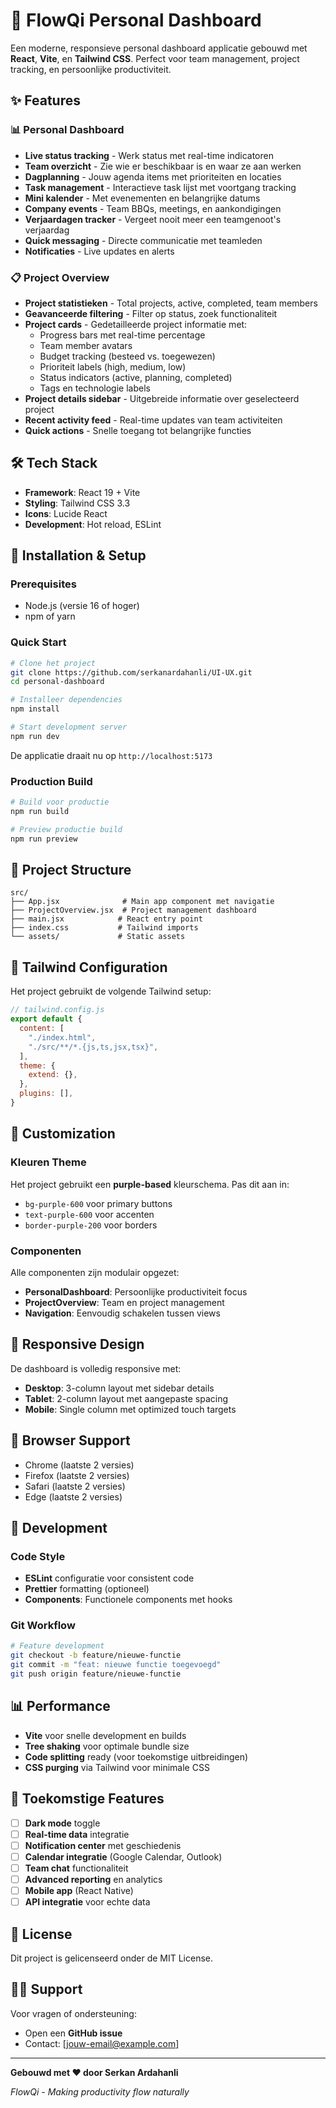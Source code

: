 # 🚀 FlowQi Personal Dashboard

Een moderne, responsieve personal dashboard applicatie gebouwd met **React**, **Vite**, en **Tailwind CSS**. Perfect voor team management, project tracking, en persoonlijke productiviteit.

## ✨ Features

### 📊 Personal Dashboard
- **Live status tracking** - Werk status met real-time indicatoren
- **Team overzicht** - Zie wie er beschikbaar is en waar ze aan werken
- **Dagplanning** - Jouw agenda items met prioriteiten en locaties
- **Task management** - Interactieve task lijst met voortgang tracking
- **Mini kalender** - Met evenementen en belangrijke datums
- **Company events** - Team BBQs, meetings, en aankondigingen
- **Verjaardagen tracker** - Vergeet nooit meer een teamgenoot's verjaardag
- **Quick messaging** - Directe communicatie met teamleden
- **Notificaties** - Live updates en alerts

### 📋 Project Overview
- **Project statistieken** - Total projects, active, completed, team members
- **Geavanceerde filtering** - Filter op status, zoek functionaliteit
- **Project cards** - Gedetailleerde project informatie met:
  - Progress bars met real-time percentage
  - Team member avatars
  - Budget tracking (besteed vs. toegewezen)
  - Prioriteit labels (high, medium, low)
  - Status indicators (active, planning, completed)
  - Tags en technologie labels
- **Project details sidebar** - Uitgebreide informatie over geselecteerd project
- **Recent activity feed** - Real-time updates van team activiteiten
- **Quick actions** - Snelle toegang tot belangrijke functies

## 🛠️ Tech Stack

- **Framework**: React 19 + Vite
- **Styling**: Tailwind CSS 3.3
- **Icons**: Lucide React
- **Development**: Hot reload, ESLint

## 🚀 Installation & Setup

### Prerequisites
- Node.js (versie 16 of hoger)
- npm of yarn

### Quick Start

```bash
# Clone het project
git clone https://github.com/serkanardahanli/UI-UX.git
cd personal-dashboard

# Installeer dependencies
npm install

# Start development server
npm run dev
```

De applicatie draait nu op `http://localhost:5173`

### Production Build

```bash
# Build voor productie
npm run build

# Preview productie build
npm run preview
```

## 📁 Project Structure

```
src/
├── App.jsx              # Main app component met navigatie
├── ProjectOverview.jsx  # Project management dashboard
├── main.jsx            # React entry point
├── index.css           # Tailwind imports
└── assets/             # Static assets
```

## 🎨 Tailwind Configuration

Het project gebruikt de volgende Tailwind setup:

```javascript
// tailwind.config.js
export default {
  content: [
    "./index.html",
    "./src/**/*.{js,ts,jsx,tsx}",
  ],
  theme: {
    extend: {},
  },
  plugins: [],
}
```

## 🔧 Customization

### Kleuren Theme
Het project gebruikt een **purple-based** kleurschema. Pas dit aan in:
- `bg-purple-600` voor primary buttons
- `text-purple-600` voor accenten
- `border-purple-200` voor borders

### Componenten
Alle componenten zijn modulair opgezet:
- **PersonalDashboard**: Persoonlijke productiviteit focus
- **ProjectOverview**: Team en project management
- **Navigation**: Eenvoudig schakelen tussen views

## 📱 Responsive Design

De dashboard is volledig responsive met:
- **Desktop**: 3-column layout met sidebar details
- **Tablet**: 2-column layout met aangepaste spacing
- **Mobile**: Single column met optimized touch targets

## 🎯 Browser Support

- Chrome (laatste 2 versies)
- Firefox (laatste 2 versies)
- Safari (laatste 2 versies)
- Edge (laatste 2 versies)

## 🤝 Development

### Code Style
- **ESLint** configuratie voor consistent code
- **Prettier** formatting (optioneel)
- **Components**: Functionele components met hooks

### Git Workflow
```bash
# Feature development
git checkout -b feature/nieuwe-functie
git commit -m "feat: nieuwe functie toegevoegd"
git push origin feature/nieuwe-functie
```

## 📊 Performance

- **Vite** voor snelle development en builds
- **Tree shaking** voor optimale bundle size
- **Code splitting** ready (voor toekomstige uitbreidingen)
- **CSS purging** via Tailwind voor minimale CSS

## 🔮 Toekomstige Features

- [ ] **Dark mode** toggle
- [ ] **Real-time data** integratie
- [ ] **Notification center** met geschiedenis
- [ ] **Calendar integratie** (Google Calendar, Outlook)
- [ ] **Team chat** functionaliteit
- [ ] **Advanced reporting** en analytics
- [ ] **Mobile app** (React Native)
- [ ] **API integratie** voor echte data

## 📄 License

Dit project is gelicenseerd onder de MIT License.

## 🙋‍♂️ Support

Voor vragen of ondersteuning:
- Open een **GitHub issue**
- Contact: [jouw-email@example.com]

---

**Gebouwd met ❤️ door Serkan Ardahanli**

*FlowQi - Making productivity flow naturally*
